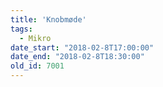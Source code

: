 ```yaml
---
title: 'Knobmøde'
tags:
  - Mikro
date_start: "2018-02-8T17:00:00"
date_end: "2018-02-8T18:30:00"
old_id: 7001
---
```

